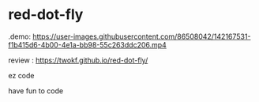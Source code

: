 # red-dot-fly

.demo:
https://user-images.githubusercontent.com/86508042/142167531-f1b415d6-4b00-4e1a-bb98-55c263ddc206.mp4

review : https://twokf.github.io/red-dot-fly/


ez code

have fun to code

